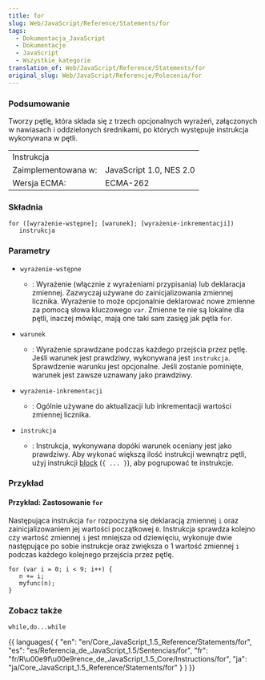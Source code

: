 ```yaml
---
title: for
slug: Web/JavaScript/Reference/Statements/for
tags:
  - Dokumentacja_JavaScript
  - Dokumentacje
  - JavaScript
  - Wszystkie_kategorie
translation_of: Web/JavaScript/Reference/Statements/for
original_slug: Web/JavaScript/Referencje/Polecenia/for
---
```

### Podsumowanie

Tworzy pętlę, która składa się z trzech opcjonalnych wyrażeń, załączonych w nawiasach i oddzielonych średnikami, po których występuje instrukcja wykonywana w pętli.

<table class="fullwidth-table">
  <tbody>
    <tr>
      <td class="header" colspan="2">Instrukcja</td>
    </tr>
    <tr>
      <td>Zaimplementowana w:</td>
      <td>JavaScript 1.0, NES 2.0</td>
    </tr>
    <tr>
      <td>Wersja ECMA:</td>
      <td>ECMA-262</td>
    </tr>
  </tbody>
</table>

### Składnia

    for ([wyrażenie-wstępne]; [warunek]; [wyrażenie-inkrementacji])
       instrukcja

### Parametry

- `wyrażenie-wstępne`
  - : Wyrażenie (włącznie z wyrażeniami przypisania) lub deklaracja zmiennej. Zazwyczaj używane do zainicjalizowania zmiennej licznika. Wyrażenie to może opcjonalnie deklarować nowe zmienne za pomocą słowa kluczowego `var`. Zmienne te nie są lokalne dla pętli, inaczej mówiąc, mają one taki sam zasięg jak pętla `for`.

- `warunek`
  - : Wyrażenie sprawdzane podczas każdego przejścia przez pętlę. Jeśli warunek jest prawdziwy, wykonywana jest `instrukcja`. Sprawdzenie warunku jest opcjonalne. Jeśli zostanie pominięte, warunek jest zawsze uznawany jako prawdziwy.

- `wyrażenie-inkrementacji`
  - : Ogólnie używane do aktualizacji lub inkrementacji wartości zmiennej licznika.

- `instrukcja`
  - : Instrukcja, wykonywana dopóki warunek oceniany jest jako prawdziwy. Aby wykonać większą ilość instrukcji wewnątrz pętli, użyj instrukcji [block](pl/Dokumentacja_j%c4%99zyka_JavaScript_1.5/Polecenia/block) (`{ ... }`), aby pogrupować te instrukcje.

### Przykład

#### Przykład: Zastosowanie `for`

Następująca instrukcja `for` rozpoczyna się deklaracją zmiennej `i` oraz zainicjalizowaniem jej wartości początkowej `0`. Instrukcja sprawdza kolejno czy wartość zmiennej `i` jest mniejsza od dziewięciu, wykonuje dwie następujące po sobie instrukcje oraz zwiększa o 1 wartość zmiennej `i` podczas każdego kolejnego przejścia przez pętlę.

    for (var i = 0; i < 9; i++) {
       n += i;
       myfunc(n);
    }

### Zobacz także

`while,do...while`

{{ languages( { "en": "en/Core_JavaScript\_1.5\_Reference/Statements/for", "es": "es/Referencia_de_JavaScript\_1.5/Sentencias/for", "fr": "fr/R\u00e9f\u00e9rence_de_JavaScript\_1.5\_Core/Instructions/for", "ja": "ja/Core_JavaScript\_1.5\_Reference/Statements/for" } ) }}
